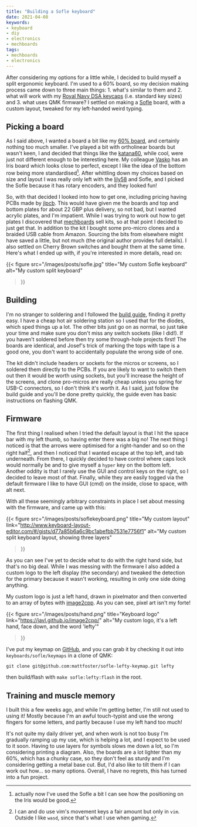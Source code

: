 ```yaml
---
title: "Building a Sofle keyboard"
date: 2021-04-08
keywords:
- keyboard
- diy
- electronics
- mechboards
tags:
- mechboards
- electronics
---
```


After considering my options for a little while, I decided to build myself a
split ergonomic keyboard.  I'm used to a 60% board, so my decision making
process came down to three main things: 1. what's similar to them and 2. what
will work with my [Royal Navy DSA
keycaps](http://www.mechsupply.co.uk/product/dsa-royal-navy) (i.e. standard key
sizes) and 3. what uses QMK firmware? I settled on making a
[Sofle](https://josef-adamcik.cz/electronics/let-me-introduce-you-sofle-keyboard-split-keyboard-based-on-lily58.html)
board, with a custom layout, tweaked for my left-handed weird typing.

## Picking a board

As I said above, I wanted a board a bit like my [60%
board](https://github.com/mattfoster/gh60-satan-keymap), and certainly nothing
too much smaller. I've played a bit with ortholinear boards but wasn't keen, I
and decided that things like the
[katana60](http://xahlee.info/kbd/katana60_keyboard.html), while cool, were
just not different enough to be interesting here. My colleague
[Vasko](https://skozl.com/) has an Iris board which looks close to perfect,
except I like the idea of the bottom row being more standardised[^1]. After
whittling down my choices based on size and layout I was really only left with
the [lily58](https://github.com/kata0510/Lily58) and Sofle, and I picked the
Sofle because it has rotary encoders, and they looked fun!

So, with that decided I looked into how to get one, including pricing having
PCBs made by [jlpcb](Https://jlpcb.com). This would have given me the boards
and top and bottom plates for about 22 GBP plus delivery, so not bad, but I
wanted acrylic plates, and I'm impatient. While I was trying to work out how to
get plates I discovered that
[mechboards](https://mechboards.co.uk/shop/kits/sofle-kit/) sell kits, so at
that point I decided to just get that. In addition to the kit I bought some
pro-micro clones and a braided USB cable from Amazon. Sourcing the bits from
elsewhere might have saved a little, but not much (the original author provides
full details). I also settled on Cherry Brown switches and bought them at the
same time. Here's what I ended up with, if you're interested in more details,
read on: 

{{< figure src="/images/posts/sofle.jpg" 
    title="My custom Sofle keyboard"
    alt="My custom split keyboard"
>}}

## Building

I'm no stranger to soldering and I followed the [build
guide](https://josef-adamcik.cz/electronics/soflekeyboard-build-log-and-build-guide.html),
finding it pretty easy. I have a cheap hot air soldering station so I used that
for the diodes, which sped things up a lot. The other bits just go on as
normal, so just take your time and make sure you don't miss any switch
sockets (like I did!). If you haven't soldered before then try some
through-hole projects first! The boards are identical, and Josef's trick of
marking the tops with tape is a good one, you don't want to accidentally
populate the wrong side of one.

The kit didn't include headers or sockets for the micros or screens, so I
soldered them directly to the PCBs. If you are likely to want to switch them
out then it would be worth using sockets, but you'll increase the height of the
screens, and clone pro-micros are really cheap unless you spring for USB-C
connectors, so I don't think it's worth it. As I said, just follow the build
guide and you'll be done pretty quickly, the guide even has basic instructions
on flashing QMK.

## Firmware

The first thing I realised when I tried the default layout is that I hit the
space bar with my left thumb, so having enter there was a big no! The next
thing I noticed is that the arrows were optimised for a right-hander and so on
the right half[^2], and then I noticed that I wanted escape at the top left,
and tab underneath. From there, I quickly decided to have control where caps
lock would normally be and to give myself a `hyper` key on the bottom left.
Another oddity is that I rarely use the GUI and control keys on the right, so I
decided to leave most of that. Finally, while they are easily togged via the
default firmware I like to have GUI (cmd) on the inside, close to space, with
alt next.

With all these seemingly arbitrary constraints in place I set about messing
with the firmware, and came up with this:

{{< figure src="/images/posts/soflekeyboard.png" 
    title="My custom layout"
    link="http://www.keyboard-layout-editor.com/#/gists/d77a85b6a6c9bc1abefbb7531e7756f1"
    alt="My custom split keyboard layout, showing three layers"
>}}

As you can see I've yet to decide what to do with the right hand side, but
that's no big deal. While I was messing with the firmware I also added a custom
logo to the left display (the secondary) and tweaked the detection for the
primary because it wasn't working, resulting in only one side doing anything.

My custom logo is just a left hand, drawn in pixelmator and then converted to
an array of bytes with [image2cpp](https://javl.github.io/image2cpp/). As you
can see, pixel art isn't my forte!

{{< figure src="/images/posts/hand.png"
    title="Keyboard logo"
    link="https://javl.github.io/image2cpp/"
    alt="My custom logo, it's a left hand, face down, and the word 'lefty'"
>}}

I've put my keymap on
[GitHub](https://github.com/mattfoster/sofle-lefty-keymap), and you can grab it
by checking it out into `keyboards/sofle/keymaps` in a clone of QMK:

```
git clone git@github.com:mattfoster/sofle-lefty-keymap.git lefty
```

then build/flash with `make sofle:lefty:flash` in the root.

## Training and muscle memory

I built this a few weeks ago, and while I'm getting better, I'm still not used
to using it! Mostly because I'm an awful touch-typist and use the wrong fingers
for some letters, and partly because I use my left hand too much! 

It's not quite my daily driver yet, and when work is not too busy I'm gradually
ramping up my use, which is helping a lot, and I expect to be used to it soon.
Having to use layers for symbols slows me down a lot, so I'm considering
printing a diagram. Also, the boards are a lot lighter than my 60%, which has a
chunky case, so they don't feel as sturdy and I'm considering getting a metal
base cut. But, I'd also like to tilt them if I can work out how... so many
options. Overall, I have no regrets, this has turned into a fun project.


[^1]: actually now I've used the Sofle a bit I can see how the positioning on the Iris would be good.
[^2]: I can and do use vim's movement keys a fair amount but only in `vim`. Outside I like `wasd`, since that's what I use when gaming.

